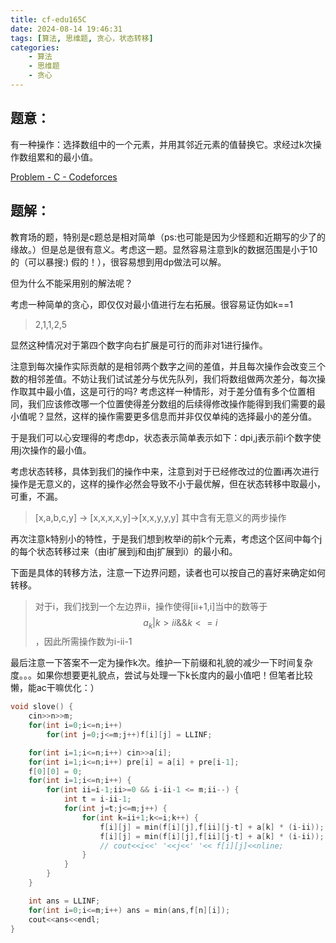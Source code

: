 ```yaml
---
title: cf-edu165C
date: 2024-08-14 19:46:31
tags: [算法, 思维题, 贪心，状态转移]
categories: 
	- 算法
	- 思维题
	- 贪心
---
```

## 题意：

有一种操作：选择数组中的一个元素，并用其邻近元素的值替换它。求经过k次操作数组累和的最小值。

[Problem - C - Codeforces](https://codeforces.com/contest/1969/problem/C)

<!--more-->

## 题解：

教育场的题，特别是c题总是相对简单（ps:也可能是因为少怪题和近期写的少了的缘故。）但是总是很有意义。考虑这一题。显然容易注意到k的数据范围是小于10的（可以暴搜:) 假的！），很容易想到用dp做法可以解。

但为什么不能采用别的解法呢？

考虑一种简单的贪心，即仅仅对最小值进行左右拓展。很容易证伪如k==1

> 2,1,1,2,5

显然这种情况对于第四个数字向右扩展是可行的而非对1进行操作。

注意到每次操作实际贡献的是相邻两个数字之间的差值，并且每次操作会改变三个数的相邻差值。不妨让我们试试差分与优先队列，我们将数组做两次差分，每次操作取其中最小值，这是可行的吗? 考虑这样一种情形，对于差分值有多个位置相同，我们应该修改哪一个位置使得差分数组的后续得修改操作能得到我们需要的最小值呢？显然，这样的操作需要更多信息而并非仅仅单纯的选择最小的差分值。

于是我们可以心安理得的考虑dp，状态表示简单表示如下：dpi,j表示前i个数字使用j次操作的最小值。

考虑状态转移，具体到我们的操作中来，注意到对于已经修改过的位置i再次进行操作是无意义的，这样的操作必然会导致不小于最优解，但在状态转移中取最小，可重，不漏。

> [x,a,b,c,y] -> [x,x,x,x,y]->[x,x,y,y,y] 其中含有无意义的两步操作

再次注意k特别小的特性，于是我们想到枚举i的前k个元素，考虑这个区间中每个j的每个状态转移过来（由i扩展到j和由j扩展到i）的最小和。

下面是具体的转移方法，注意一下边界问题，读者也可以按自己的喜好来确定如何转移。

> 对于i，我们找到一个左边界ii，操作使得[ii+1,i]当中的数等于$$a_k|k>ii \&\& k <= i$$，因此所需操作数为i-ii-1

最后注意一下答案不一定为操作k次。维护一下前缀和礼貌的减少一下时间复杂度。。。如果你想要更礼貌点，尝试与处理一下k长度内的最小值吧！但笔者比较懒，能ac干嘛优化：）

```cpp
void slove() {
    cin>>n>>m;
    for(int i=0;i<=n;i++)
        for(int j=0;j<=m;j++)f[i][j] = LLINF;

    for(int i=1;i<=n;i++) cin>>a[i];
    for(int i=1;i<=n;i++) pre[i] = a[i] + pre[i-1];
    f[0][0] = 0;
    for(int i=1;i<=n;i++) {
        for(int ii=i-1;ii>=0 && i-ii-1 <= m;ii--) {
            int t = i-ii-1;
            for(int j=t;j<=m;j++) {
                for(int k=ii+1;k<=i;k++) {
                    f[i][j] = min(f[i][j],f[ii][j-t] + a[k] * (i-ii));
                    f[i][j] = min(f[i][j],f[ii][j-t] + a[k] * (i-ii));
                    // cout<<i<<' '<<j<<' '<< f[i][j]<<nline;
                }
            }
        }
    }

    int ans = LLINF;
    for(int i=0;i<=m;i++) ans = min(ans,f[n][i]);
    cout<<ans<<endl;
}
```

